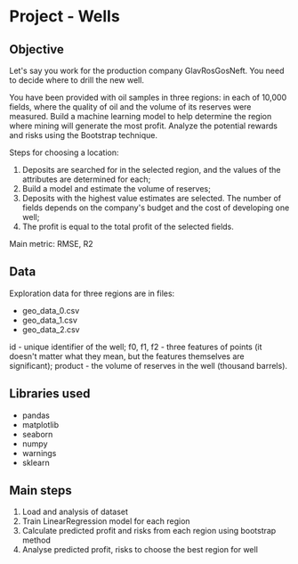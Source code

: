 # Project - Wells


## Objective

Let's say you work for the production company GlavRosGosNeft. You need to decide where to drill the new well.

You have been provided with oil samples in three regions: in each of 10,000 fields, where the quality of oil and the volume of its reserves were measured. Build a machine learning model to help determine the region where mining will generate the most profit. Analyze the potential rewards and risks using the Bootstrap technique.

Steps for choosing a location:

1. Deposits are searched for in the selected region, and the values of the attributes are determined for each;
2. Build a model and estimate the volume of reserves;
3. Deposits with the highest value estimates are selected. The number of fields depends on the company's budget and the cost of developing one well;
4. The profit is equal to the total profit of the selected fields.

Main metric: RMSE, R2


## Data

Exploration data for three regions are in files:

- geo_data_0.csv
- geo_data_1.csv
- geo_data_2.csv

id - unique identifier of the well;
f0, f1, f2 - three features of points (it doesn't matter what they mean, but the features themselves are significant);
product - the volume of reserves in the well (thousand barrels).


## Libraries used

- pandas
- matplotlib
- seaborn
- numpy
- warnings
- sklearn


## Main steps

1. Load and analysis of dataset
2. Train LinearRegression model for each region
3. Calculate predicted profit and risks from each region using bootstrap method
4. Analyse predicted profit, risks to choose the best region for well 
